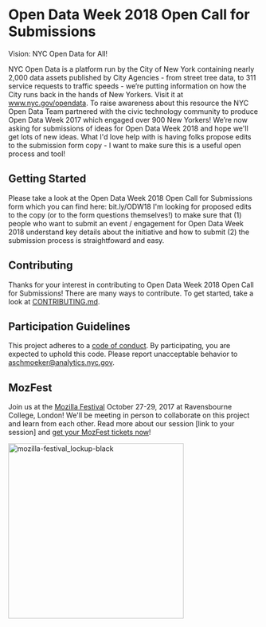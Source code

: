 # Open Data Week 2018 Open Call for Submissions

Vision: NYC Open Data for All!

NYC Open Data is a platform run by the City of New York containing nearly 2,000 data assets published by City Agencies - from street tree data, to 311 service requests to traffic speeds - we’re putting information on how the City runs back in the hands of New Yorkers. Visit it at www.nyc.gov/opendata. To raise awareness about this resource the NYC Open Data Team partnered with the civic technology community to produce Open Data Week 2017 which engaged over 900 New Yorkers! We’re now asking for submissions of ideas for Open Data Week 2018 and hope we'll get lots of new ideas. What I'd love help with is having folks propose edits to the submission form copy - I want to make sure this is a useful open process and tool!

## Getting Started

Please take a look at the Open Data Week 2018 Open Call for Submissions form which you can find here: bit.ly/ODW18  I'm looking for proposed edits to the copy (or to the form questions themselves!) to make sure that (1) people who want to submit an event / engagement for Open Data Week 2018 understand key details about the initiative and how to submit (2) the submission process is straightfoward and easy.

## Contributing

Thanks for your interest in contributing to Open Data Week 2018 Open Call for Submissions! There are many ways to contribute. To get started, take a look at [CONTRIBUTING.md](CONTRIBUTING.md).

## Participation Guidelines

This project adheres to a [code of conduct](CODE_OF_CONDUCT.md). By participating, you are expected to uphold this code. Please report unacceptable behavior to aschmoeker@analytics.nyc.gov.

## MozFest

Join us at the [Mozilla Festival](http://mozillafestival.org/) October 27-29, 2017 at Ravensbourne College, London! We'll be meeting in person to collaborate on this project and learn from each other. Read more about our session [link to your session] and [get your MozFest tickets now](https://mozillafestival.org/tickets)!

<img width="352" alt="mozilla-festival_lockup-black" src="https://user-images.githubusercontent.com/617994/31743944-cedd2278-b411-11e7-9229-b5ce5ce5588b.png">
